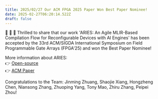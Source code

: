 ```yaml
---
title: 2025/02/27 Our ACM FPGA 2025 Paper Won Best Paper Nominee!
date: 2025-02-27T06:20:14.522Z
draft: false
---
```


📣 📣 📣 Thrilled to share that our work 'ARIES: An Agile MLIR-Based Compilation Flow for Reconfigurable Devices with AI Engines' has been accepted by the 33rd ACM/SIGDA International Symposium on Field Programmable Gate Arrays (FPGA'25) and won the Best Paper Nominee! 

More information about ARIES:  
👉 [Open-source](https://github.com/arc-research-lab/Aries)  
👉 [ACM Paper](https://dl.acm.org/doi/pdf/10.1145/3706628.3708870)  

Congratulations to the Team: Jinming Zhuang, Shaojie Xiang, Hongzheng Chen, Niansong Zhang, Zhuoping Yang, Tony Mao, Zhiru Zhang, Peipei Zhou!






